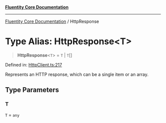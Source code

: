 [**Fluentity Core Documentation**](../README.md)

***

[Fluentity Core Documentation](../globals.md) / HttpResponse

# Type Alias: HttpResponse\<T\>

> **HttpResponse**\<`T`\> = `T` \| `T`[]

Defined in: [HttpClient.ts:217](https://github.com/cedricpierre/fluentity-core/blob/aeae44228536f4359f4af07d63f99633e9a3b24c/src/HttpClient.ts#L217)

Represents an HTTP response, which can be a single item or an array.

## Type Parameters

### T

`T` = `any`
